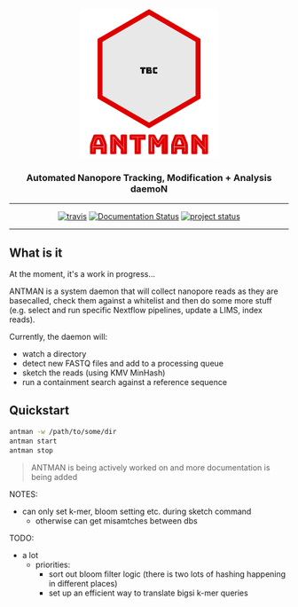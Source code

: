 <div align="center">
    <img src="misc/antman-logo-with-text.png?raw=true?" alt="antman-logo" width="250">
    <h3><a>Automated Nanopore Tracking, Modification + Analysis daemoN</a></h3>
    <hr/>
    <a href="https://travis-ci.org/will-rowe/antman"><img src="https://travis-ci.org/will-rowe/antman.svg?branch=master" alt="travis"></a>
    <a href="https://antman.readthedocs.io/en/latest/?badge=latest"><img src="https://readthedocs.org/projects/antman/badge/?version=latest" alt="Documentation Status" /></a>
    <a href=""><img src="https://img.shields.io/badge/status-WIP-yellow" alt="project status" /></a>
    <hr/>
</div>

## What is it

At the moment, it's a work in progress...

ANTMAN is a system daemon that will collect nanopore reads as they are basecalled, check them against a whitelist and then do some more stuff (e.g. select and run specific Nextflow pipelines, update a LIMS, index reads).

Currently, the daemon will:

- watch a directory
- detect new FASTQ files and add to a processing queue
- sketch the reads (using KMV MinHash)
- run a containment search against a reference sequence

## Quickstart

```bash
antman -w /path/to/some/dir
antman start
antman stop
```

> ANTMAN is being actively worked on and more documentation is being added


NOTES:

* can only set k-mer, bloom setting etc. during sketch command
  * otherwise can get misamtches between dbs

TODO:

* a lot
  * priorities:
    * sort out bloom filter logic (there is two lots of hashing happening in different places)
    * set up an efficient way to translate bigsi k-mer queries
